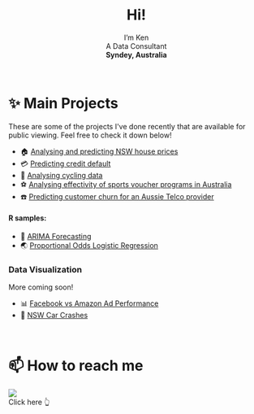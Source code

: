 <h1 align="center">  Hi!  </h1>
<p align="center">
  I’m Ken<br/>
  A Data Consultant <br/>
  <strong>Syndey, Australia</strong>
</p>
<br>

# :sparkles: Main Projects 
These are some of the projects I've done recently that are available for public viewing. Feel free to check it down below!
  + :house: [Analysing and predicting NSW house prices](https://github.com/walthersy/NSW-house-price)<br/>
  + :credit_card: [Predicting credit default](https://github.com/walthersy/CreditCardData)<br/>
  + :bicyclist: [Analysing cycling data](https://github.com/walthersy/DataScience-Portfolio/blob/main/README.md)<br/>
  + :soccer: [Analysing effectivity of sports voucher programs in Australia](https://github.com/walthersy/DataScience-Portfolio/blob/main/README.md)<br/>
  + :phone: [Predicting customer churn for an Aussie Telco provider](https://github.com/walthersy/DataScience-Portfolio/blob/main/README.md)<br/>
  
#### R samples:
  + :crystal_ball: [ARIMA Forecasting](https://github.com/walthersy/ARIMAforecasting)
  + :earth_asia: [Proportional Odds Logistic Regression](https://github.com/walthersy/OddsRegression)

### Data Visualization
More coming soon!
  + :bar_chart: [Facebook vs Amazon Ad Performance](https://public.tableau.com/app/profile/ken3291/viz/Marketing-FBvsAmazonads/Dashboard1)<br/>
  + :blue_car: [NSW Car Crashes](https://public.tableau.com/views/NSWCarCrash/Dashboard1?:language=en-US&publish=yes&:display_count=n&:origin=viz_share_link)

<br/>

# 📫  How to reach me 

  [<img src="https://img.shields.io/badge/LinkedIn-0077B5?style=for-the-badge&logo=linkedin&logoColor=white">](https://www.linkedin.com/in/walthersy/)  
  Click here :point_up_2:
